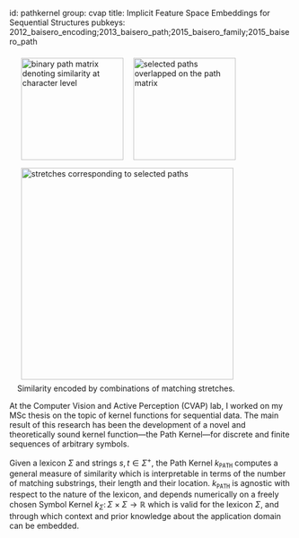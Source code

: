 id: pathkernel
group: cvap
title: Implicit Feature Space Embeddings for Sequential Structures
pubkeys: 2012_baisero_encoding;2013_baisero_path;2015_baisero_family;2015_baisero_path

<div class="thumbnail pull-right" style="margin-left:1em;">
  <div>
  <img src="/static/img/pathkernel_intuition.png"
    alt="binary path matrix denoting similarity at character level"
    style="width:13em;margin:.5em;"
    />
  <img src="/static/img/pathkernel.png"
    alt="selected paths overlapped on the path matrix"
    style="width:13em;margin:.5em;"
    />
  <br/>
  <img src="/static/img/pathkernel_stretches.png"
    alt="stretches corresponding to selected paths"
    style="width:27em;margin:.5em;"
    />
  </div>
  <div class="caption">
    Similarity encoded by combinations of matching stretches.
  </div>
</div>


At the Computer Vision and Active Perception (CVAP) lab, I worked on my MSc
thesis on the topic of kernel functions for sequential data.  The main result
of this research has been the development of a novel and theoretically sound
kernel function&mdash;the Path Kernel&mdash;for discrete and finite sequences
of arbitrary symbols.

Given a lexicon $\Sigma$ and strings $s, t \in \Sigma^+$, the Path Kernel
$k_\texttt{PATH}$ computes a general measure of similarity which is
interpretable in terms of the number of matching substrings, their length and
their location.  $k_\texttt{PATH}$ is agnostic with respect to the nature of
the lexicon, and depends numerically on a freely chosen Symbol Kernel
$k_\Sigma\colon \Sigma\times\Sigma\to\mathbb{R}$ which is valid for the lexicon
$\Sigma$, and through which context and prior knowledge about the application
domain can be embedded.


